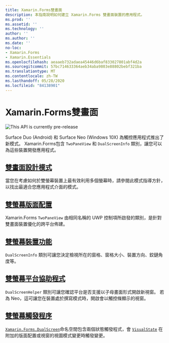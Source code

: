 ```yaml
---
title: Xamarin.Forms雙畫面
description: 本指南說明如何建立 Xamarin.Forms 雙畫面裝置的應用程式。
ms.prod: ''
ms.assetid: ''
ms.technology: ''
author: ''
ms.author: ''
ms.date: ''
no-loc:
- Xamarin.Forms
- Xamarin.Essentials
ms.openlocfilehash: aeaaeb732adaea45446d6baf833027801abf4d2a
ms.sourcegitcommit: 57bc714633364aeb34aba9803e88802bebf321ba
ms.translationtype: MT
ms.contentlocale: zh-TW
ms.lasthandoff: 05/28/2020
ms.locfileid: "84138901"
---
```

# <a name="xamarinforms-dual-screen"></a>Xamarin.Forms雙畫面

![](~/media/shared/preview.png "This API is currently pre-release")

Surface Duo (Android) 和 Surface Neo (Windows 10X) 為觸控應用程式推出了新模式。 Xamarin.Forms包含 `TwoPaneView` 和 `DualScreenInfo` 類別，讓您可以為這些裝置開發應用程式。

## <a name="dual-screen-design-patterns"></a>[雙畫面設計模式](design-patterns.md)

當您在考慮如何於雙螢幕裝置上最有效利用多個螢幕時，請參閱此模式指導方針，以找出最適合您應用程式介面的模式。

## <a name="dual-screen-layout"></a>[雙螢幕版面配置](twopaneview.md)

Xamarin.Forms `TwoPaneView` 由相同名稱的 UWP 控制項所啟發的類別，是針對雙畫面裝置優化的跨平台佈建。

## <a name="dual-screen-device-capabilities"></a>[雙螢幕裝置功能](dual-screen-info.md)

`DualScreenInfo` 類別可讓您決定檢視所在的窗格、窗格大小、裝置方向、鉸鏈角度等。

## <a name="dual-screen-platform-helpers"></a>[雙螢幕平台協助程式](dual-screen-helper.md)

`DualScreenHelper` 類別可讓您確認平台是否支援以子母畫面形式開啟新視窗。 若為 Neo，這可讓您在裝置處於撰寫模式時，開啟會以觸控條顯示的視窗。

## <a name="dual-screen-triggers"></a>[雙螢幕觸發程序](triggers.md)

[`Xamarin.Forms.DualScreen`](xref:Xamarin.Forms.DualScreen)命名空間包含兩個狀態觸發程式，會 [`VisualState`](xref:Xamarin.Forms.VisualState) 在附加的版面配置或視窗的視圖模式變更時觸發變更。
